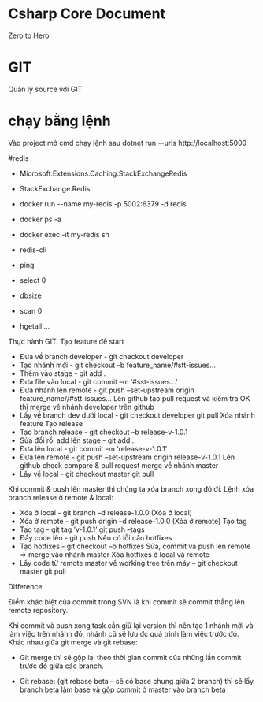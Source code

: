 # Csharp Core Document
Zero to Hero


# GIT
Quản lý source với GIT

# chạy bằng lệnh
Vào project mở cmd chạy lệnh sau
 dotnet run --urls http://localhost:5000
 
#redis 

-    Microsoft.Extensions.Caching.StackExchangeRedis
-    StackExchange.Redis

- docker run --name my-redis -p 5002:6379 -d redis
- docker ps -a
- docker exec -it my-redis sh
 - redis-cli
 - ping
 - select 0
 - dbsize
 - scan 0
 - hgetall ... 

 

Thực hành GIT:
Tạo feature để start
-	Đưa về branch developer -  git checkout developer
-	Tạo nhánh mới 		- git checkout –b feature_name/#stt-issues…
-	Thêm vào stage		- git add .
-	Đưa file vào local		- git commit –m ‘#sst-issues…’
-	Đưa nhánh lên remote	- git push –set-upstream origin feature_name//#stt-issues…
Lên github tạo pull request và kiểm tra
OK thì merge về nhánh developer trên github
-	Lấy về branch dev dưới local            - git checkout developer	git pull
Xóa nhánh feature
Tạo release
-	Tạo branch release	- git checkout –b release-v-1.0.1
-	Sửa đổi rồi add lên stage	- git add .
-	Đưa lên local         	- git commit –m ‘release-v-1.0.1’                  
-	Đưa lên remote		- git push –set-upstream origin release-v-1.0.1
Lên github check compare & pull request merge về nhánh master
-	Lấy về local		- git checkout master		 git pull                             

Khi commit & push lên master thì chúng ta xóa branch xong đó đi.
Lệnh xóa branch release ở remote & local: 
-	Xóa ở local		- git branch –d release-1.0.0 (Xóa ở local)
-	Xóa ở remote		- git push origin –d release-1.0.0 (Xóa ở remote)
Tạo tag
-	Tạo tag			- git tag ’v-1.0.1’	git push –tags
-	Đẩy code lên		- git push
Nếu có lỗi cần hotfixes
-	Tạo hotfixes		- git checkout –b hotfixes
Sửa, commit và push lên remote => merge vào nhánh master
Xóa hotfixes ở local và remote
-	Lấy code từ remote master về working tree trên máy – git checkout master 	git pull
	
Difference

Điểm khác biệt của commit trong SVN là khi commit sẽ commit thẳng lên remote repository.

Khi commit và push xong task cần giữ lại version thì nên tạo 1 nhánh mới và làm việc trên nhánh đó, nhánh cũ sẽ lưu đc quá trình làm việc trước đó.
Khác nhau giữa git merge và git rebase: 
-	Git merge thì sẽ gộp lại theo thời gian commit của những lần commit trước đó giữa các branch.
 
-	Git rebase: (git rebase beta – sẽ có base chung giữa 2 branch) thì sẽ lấy branch beta làm base và gộp commit ở master vào branch beta
